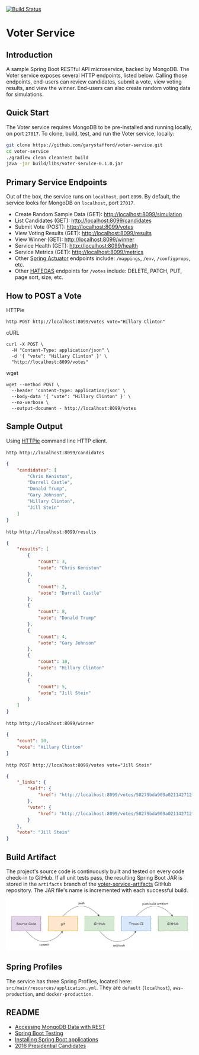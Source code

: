 [![Build Status](https://travis-ci.org/garystafford/voter-service.svg?branch=master)](https://travis-ci.org/garystafford/voter-service)

# Voter Service

## Introduction

A sample Spring Boot RESTful API microservice, backed by MongoDB. The Voter service exposes several HTTP endpoints, listed below. Calling those endpoints, end-users can review candidates, submit a vote, view voting results, and view the winner. End-users can also create random voting data for simulations.

## Quick Start

The Voter service requires MongoDB to be pre-installed and running locally, on port `27017`. To clone, build, test, and run the Voter service, locally:

```bash
git clone https://github.com/garystafford/voter-service.git
cd voter-service
./gradlew clean cleanTest build
java -jar build/libs/voter-service-0.1.0.jar
```

## Primary Service Endpoints

Out of the box, the service runs on `localhost`, port `8099`. By default, the service looks for MongoDB on `localhost`, port `27017`.

- Create Random Sample Data (GET): <http://localhost:8099/simulation>
- List Candidates (GET): <http://localhost:8099/candidates>
- Submit Vote (POST): <http://localhost:8099/votes>
- View Voting Results (GET): <http://localhost:8099/results>
- View Winner (GET): <http://localhost:8099/winner>
- Service Health (GET): <http://localhost:8099/health>
- Service Metrics (GET): <http://localhost:8099/metrics>
- Other [Spring Actuator](http://docs.spring.io/spring-boot/docs/current/reference/htmlsingle/#production-ready) endpoints include: `/mappings`, `/env`, `/configprops`, etc.
- Other [HATEOAS](https://spring.io/guides/gs/rest-hateoas) endpoints for `/votes` include: DELETE, PATCH, PUT, page sort, size, etc.

## How to POST a Vote

HTTPie

```text
http POST http://localhost:8099/votes vote="Hillary Clinton"
```

cURL

```text
curl -X POST \
  -H "Content-Type: application/json" \
  -d '{ "vote": "Hillary Clinton" }' \
  "http://localhost:8099/votes"
```

wget

```text
wget --method POST \
  --header 'content-type: application/json' \
  --body-data '{ "vote": "Hillary Clinton" }' \
  --no-verbose \
  --output-document - http://localhost:8099/votes
```

## Sample Output

Using [HTTPie](https://httpie.org/) command line HTTP client.

`http http://localhost:8099/candidates`

```json
{
    "candidates": [
        "Chris Keniston",
        "Darrell Castle",
        "Donald Trump",
        "Gary Johnson",
        "Hillary Clinton",
        "Jill Stein"
    ]
}
```

`http http://localhost:8099/results`

```json
{
    "results": [
        {
            "count": 3,
            "vote": "Chris Keniston"
        },
        {
            "count": 2,
            "vote": "Darrell Castle"
        },
        {
            "count": 8,
            "vote": "Donald Trump"
        },
        {
            "count": 4,
            "vote": "Gary Johnson"
        },
        {
            "count": 10,
            "vote": "Hillary Clinton"
        },
        {
            "count": 5,
            "vote": "Jill Stein"
        }
    ]
}
```

`http http://localhost:8099/winner`

```json
{
    "count": 10,
    "vote": "Hillary Clinton"
}
```

`http POST http://localhost:8099/votes vote="Jill Stein"`

```json
{
    "_links": {
        "self": {
            "href": "http://localhost:8099/votes/58279bda909a021142712fe7"
        },
        "vote": {
            "href": "http://localhost:8099/votes/58279bda909a021142712fe7"
        }
    },
    "vote": "Jill Stein"
}
```

## Build Artifact

The project's source code is continuously built and tested on every code check-in to GitHub. If all unit tests pass, the resulting Spring Boot JAR is stored in the `artifacts` branch of the  [voter-service-artifacts](https://github.com/garystafford/voter-service-artifacts) GitHub repository. The JAR file's name is incremented with each successful build.

![Vote Continuous Integration Pipeline](Voter-CI.png)

## Spring Profiles

The service has three Spring Profiles, located here: `src/main/resources/application.yml`. They are `default` (`localhost`), `aws-production`, and `docker-production`.

## README

- [Accessing MongoDB Data with REST](https://spring.io/guides/gs/accessing-mongodb-data-rest/)
- [Spring Boot Testing](http://docs.spring.io/spring-boot/docs/current/reference/htmlsingle/#boot-features-testing)
- [Installing Spring Boot applications](https://docs.spring.io/spring-boot/docs/current/reference/html/deployment-install.html#deployment-install)
- [2016 Presidential Candidates](http://www.politics1.com/p2016.htm)
